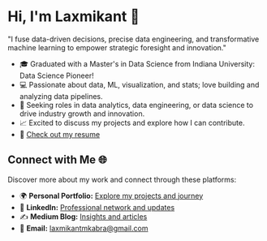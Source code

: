 # Hi, I'm Laxmikant 👋

"I fuse data-driven decisions, precise data engineering, and transformative machine learning to empower strategic foresight and innovation."

- 🎓 Graduated with a Master's in Data Science from Indiana University: Data Science Pioneer!
- 💻 Passionate about data, ML, visualization, and stats; love building and analyzing data pipelines.
- 🚀 Seeking roles in data analytics, data engineering, or data science to drive industry growth and innovation.
- 📈 Excited to discuss my projects and explore how I can contribute.
- 📄 [Check out my resume](https://www.linkedin.com/in/laxmikant-kabra/overlay/1727507312006/single-media-viewer/?profileId=ACoAAD2bMFIBRPC2j1NRvB6SeGe8cPEr3Gs0K7M)

## Connect with Me 🌐

Discover more about my work and connect through these platforms:

- 🌍 **Personal Portfolio:** [Explore my projects and journey](https://laxmikantkabra.github.io/portfolio/)
- 💼 **LinkedIn:** [Professional network and updates](https://www.linkedin.com/in/laxmikant-kabra/)
- ✍️ **Medium Blog:** [Insights and articles](https://medium.com/@laxmikantmkabra)
- 📧 **Email:** laxmikantmkabra@gmail.com
